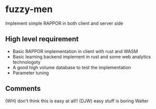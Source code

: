 # fuzzy-men
Implement simple RAPPOR in both client and server side

## High level requirement
* Basic RAPPOR implementation in client with rust and WASM
* Basic learning backend implement in rust and some web analytics technologoty
* A good high volume database to test the implementation
* Parameter tuning

## Comments
(WH) don't think this is easy at all!!
(DJW) easy stuff is boring Walter
